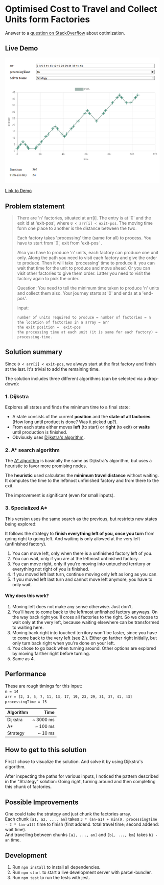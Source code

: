 # Optimised Cost to Travel and Collect Units form Factories

Answer to a [question on StackOverflow](https://stackoverflow.com/questions/65634756/optimised-cost-to-travel-and-collect-units-form-factories) about optimization.

## Live Demo

[![Screenshot of the app](docs/screenshot.jpg)](https://josef37.github.io/factory-travel-optimization/)

[Link to Demo](https://josef37.github.io/factory-travel-optimization/)

## Problem statement

> There are 'n' factories, situated at arr[i]. The entry is at '0' and the exit id at 'exit-pos', where `0 < arr[i] < exit-pos`. The moving time form one place to another is the distance between the two.
> 
> Each factory takes 'processing' time (same for all) to process. You have to start from '0', exit from 'exit-pos' .
>
> Also you have to produce 'n' units, each factory can produce one unit only. Along the path you need to visit each factory and give the order to produce. Then it will take 'processing' time to produce it. you can wait that time for the unit to produce and move ahead. Or you can visit other factories to give them order. Latter you need to visit the factory again to pick the order.
> 
> Question: You need to tell the minimum time taken to produce 'n' units and collect them also. Your journey starts at '0' and ends at a 'end-pos'.
>
> Input:
> ```
> number of units required to produce = number of factories = n
> the location of factories in a array = arr
> the exit position =  exit-pos
> the processing time at each unit (it is same for each factory) = processing-time.
> ```

## Solution summary

Since `0 < arr[i] < exit-pos`, we always start at the first factory and finish at the last. It's trivial to add the remaining time.

The solution includes three different algorithms (can be selected via a drop-down):

### 1. Dijkstra

Explores all states and finds the minimum time to a final state:

* A state consists of the current **position** and the **state of all factories** (How long until product is done? Was it picked up?). 
* From each state either moves **left** (to start) or **right** (to exit) or **waits** until production is finished.
* Obviously uses [Dijkstra's algorithm](https://en.wikipedia.org/wiki/Dijkstra%27s_algorithm).

### 2. A* search algorithm

The [A* algorithm](https://en.wikipedia.org/wiki/A*_search_algorithm) is basically the same as Dijkstra's algorithm, but uses a heuristic to favor more promising nodes.

The **heuristic** used calculates the **minimum travel distance** without waiting. It computes the time to the leftmost unfinished factory and from there to the exit. 

The improvement is significant (even for small inputs).

### 3. Specialized A*

This version uses the same search as the previous, but restricts new states being explored:

It follows the strategy to **finish everything left of you, once you turn** from going right to going left. And waiting is only allowed at the very left (unfinished factory).

1. You can move left, only when there is a unfinished factory left of you. 
2. You can wait, only if you are at the leftmost unfinished factory.
3. You can move right, only if you're moving into untouched territory or everything not right of you is finished.
4. If you moved left last turn, continue moving only left as long as you can.
5. If you moved left last turn and cannot move left anymore, you have to only wait.

#### Why does this work?

1. Moving left does not make any sense otherwise. Just don't.
2. You'll have to come back to the leftmost unfinshed factory anyways. On the way back right you'll cross all factories to the right. So we choose to wait only at the very left, because waiting elsewhere can be transformed to waiting here.
3. Moving back right into touched territory won't be faster, since you have to come back to the very left (see 2.). Either go farther right initially, but only turn back right when you're done on your left.
4. You chose to go back when turning around. Other options are explored by moving farther right before turning.
5. Same as 4.

## Performance 

These are rough timings for this input:   
`n = 14`  
`arr = [2, 3, 5, 7, 11, 13, 17, 19, 23, 29, 31, 37, 41, 43]`  
`processingTime = 15`

| Algorithm |      Time |
| --------- | --------: |
| Dijkstra  | ~ 3000 ms |
| A*        |  ~ 100 ms |
| Strategy  |   ~ 10 ms |

## How to get to this solution

First I chose to visualize the solution. And solve it by using Dijkstra's algorithm.

After inspecting the paths for various inputs, I noticed the pattern described in the "Strategy" solution: Going right, turning around and then completing this chunk of factories.

## Possible Improvements

One could take the strategy and just chunk the factories array.  
Each chunk `[a1, a2, ..., an]` takes `3 * (an-a1) + min(0, processingTime - 2 * (an-a1))` time to finish (first addend: total travel time; second addend: wait time).  
And travelling between chunks `[a1, ..., an]` and `[b1, ..., bm]` takes `b1 - an` time.

## Development

1. Run `npm install` to install all dependencies.
2. Run `npm start` to start a live development server with parcel-bundler.
3. Run `npm test` to run the tests with jest.
